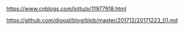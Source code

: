 https://www.cnblogs.com/lottu/p/11977918.html

https://github.com/digoal/blog/blob/master/201712/20171223_01.md
